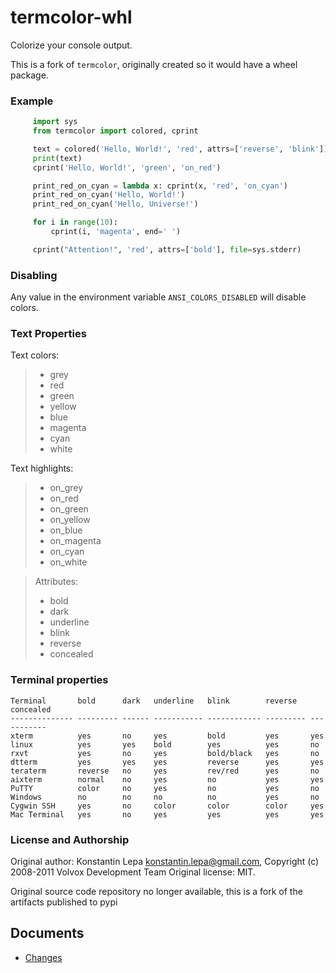 # termcolor-whl
Colorize your console output.

This is a fork of `termcolor`, originally created so it would have a wheel package.
 
### Example

```python
     import sys
     from termcolor import colored, cprint

     text = colored('Hello, World!', 'red', attrs=['reverse', 'blink'])
     print(text)
     cprint('Hello, World!', 'green', 'on_red')

     print_red_on_cyan = lambda x: cprint(x, 'red', 'on_cyan')
     print_red_on_cyan('Hello, World!')
     print_red_on_cyan('Hello, Universe!')

     for i in range(10):
         cprint(i, 'magenta', end=' ')

     cprint("Attention!", 'red', attrs=['bold'], file=sys.stderr)
```

### Disabling
Any value in the environment variable `ANSI_COLORS_DISABLED` will disable colors.

### Text Properties
Text colors:

> -   grey
> -   red
> -   green
> -   yellow
> -   blue
> -   magenta
> -   cyan
> -   white

Text highlights:
> -   on\_grey
> -   on\_red
> -   on\_green
> -   on\_yellow
> -   on\_blue
> -   on\_magenta
> -   on\_cyan
> -   on\_white

> Attributes:
> -   bold
> -   dark
> -   underline
> -   blink
> -   reverse
> -   concealed

### Terminal properties

    Terminal       bold      dark   underline   blink        reverse   concealed
    -------------- --------- ------ ----------- ------------ --------- -----------
    xterm          yes       no     yes         bold         yes       yes
    linux          yes       yes    bold        yes          yes       no
    rxvt           yes       no     yes         bold/black   yes       no
    dtterm         yes       yes    yes         reverse      yes       yes
    teraterm       reverse   no     yes         rev/red      yes       no
    aixterm        normal    no     yes         no           yes       yes
    PuTTY          color     no     yes         no           yes       no
    Windows        no        no     no          no           yes       no
    Cygwin SSH     yes       no     color       color        color     yes
    Mac Terminal   yes       no     yes         yes          yes       yes

### License and Authorship
Original author: Konstantin Lepa <konstantin.lepa@gmail.com>, Copyright (c) 2008-2011 Volvox Development Team
Original license: MIT.

Original source code repository no longer available, this is a fork of the artifacts published to pypi

## Documents
- [Changes](https://github.com/matthewdeanmartin/termcolor/blob/main/docs/CHANGES.MD)